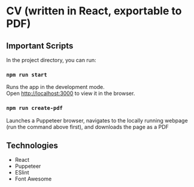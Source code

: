 # CV (written in React, exportable to PDF)

## Important Scripts

In the project directory, you can run:

### `npm run start`

Runs the app in the development mode.\
Open [http://localhost:3000](http://localhost:3000) to view it in the browser.

### `npm run create-pdf`

Launches a Puppeteer browser, navigates to the locally running webpage (run the
command above first), and downloads the page as a PDF

## Technologies
* React
* Puppeteer
* ESlint
* Font Awesome
